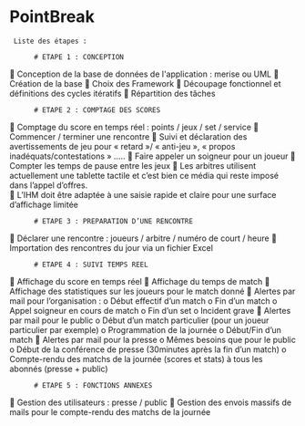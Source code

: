 # PointBreak

     Liste des étapes :

          # ETAPE 1 : CONCEPTION 
 
 Conception de la base de données de l'application : merise ou UML 
 Création de la base 
 Choix des Framework 
 Découpage fonctionnel et définitions des cycles itératifs 
 Répartition des tâches 


          # ETAPE 2 : COMPTAGE DES SCORES 
 
 Comptage du score en temps réel : points / jeux / set / service 
 Commencer / terminer une rencontre 
 Suivi et déclaration des avertissements de jeu pour « retard »/ « anti-jeu », « propos inadéquats/contestations » ….. 
 Faire appeler un soigneur pour un joueur 
 Compter les temps de pause entre les jeux 
 Les arbitres utilisent actuellement une tablette tactile et c’est bien ce média qui reste imposé dans l’appel d’offres.  
 L’IHM doit être adaptée à une saisie rapide et claire pour une surface d’affichage limitée 
   
   
          # ETAPE 3 : PREPARATION D’UNE RENCONTRE 
 
 Déclarer une rencontre : joueurs / arbitre / numéro de court / heure 
 Importation des rencontres du jour via un fichier Excel 


          # ETAPE 4 : SUIVI TEMPS REEL 
 
 Affichage du score en temps réel 
 Affichage du temps de match 
 Affichage des statistiques sur les joueurs pour le match donné 
 Alertes par mail pour l’organisation : 
  o Début effectif d’un match 
  o Fin d’un match 
  o Appel soigneur en cours de match 
  o Fin d’un set 
  o Incident grave 
 Alertes par mail pour le public 
  o Début d’un match particulier (pour un joueur particulier par exemple) 
  o Programmation de la journée 
  o Début/Fin d’un match 
 Alertes par mail pour la presse 
  o Mêmes besoins que pour le public 
  o Début de la conférence de presse (30minutes après la fin d’un match) 
  o Compte-rendu des matchs de la journée (scores et stats) à tous les abonnés (presse + public) 
  
  
          # ETAPE 5 : FONCTIONS ANNEXES 
 
 Gestion des utilisateurs : presse / public 
 Gestion des envois massifs de mails pour le compte-rendu des matchs de la journée  
